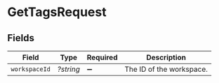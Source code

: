 # GetTagsRequest


## Fields

| Field                    | Type                     | Required                 | Description              |
| ------------------------ | ------------------------ | ------------------------ | ------------------------ |
| `workspaceId`            | *?string*                | :heavy_minus_sign:       | The ID of the workspace. |